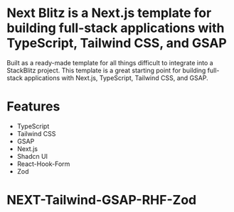 # Next Blitz is a Next.js template for building full-stack applications with TypeScript, Tailwind CSS, and GSAP

Built as a ready-made template for all things difficult to integrate into a StackBlitz project. This template is a great starting point for building full-stack applications with Next.js, TypeScript, Tailwind CSS, and GSAP.

# Features

-   TypeScript
-   Tailwind CSS
-   GSAP
-   Next.js
-   Shadcn UI
-   React-Hook-Form
-   Zod
# NEXT-Tailwind-GSAP-RHF-Zod
